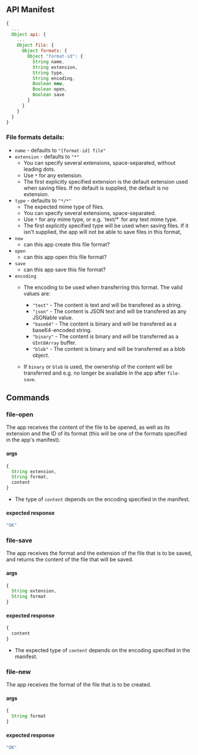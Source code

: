 
## API Manifest
````js
{
  ...
  Object api: {
    ...
    Object file: {
      Object formats: {
        Object "format-id": {
          String name, 
          String extension, 
          String type,
          String encoding,
          Boolean new,
          Boolean open,
          Boolean save
        }
      }
    }
  }
}
````
### File formats details:
* `name` - defaults to `"[format-id] file"`
* `extension` - defaults to `"*"`
  * You can specify several extensions, space-separated, without leading dots. 
  * Use `*` for any extension.
  * The first explicitly specified extension is the default extension used when saving files. If no default is supplied, the default is no extension.
* `type` - defaults to `"*/*"`
  * The expected mime type of files.
  * You can specify several extensions, space-separated. 
  * Use `*` for any mime type, or e.g. `text/*˙ for any text mime type.
  * The first explicitly specified type will be used when saving files. If it isn't supplied, the app will not be able to save files in this format,
* `new`
  * can this app create this file format?
* `open`
  * can this app open this file format?
* `save`
  * can this app save this file format?
* `encoding`
  * The encoding to be used when transferring this format. The valid values are:
    * `"text"` - The content is text and will be transfered as a string.
    * `"json"` - The content is JSON text and will be transfered as any JSONable value.
    * `"base64"` - The content is binary and will be transfered as a base64-encoded string.
    * `"binary"` - The content is binary and will be transferred as a `UInt8Array` buffer.
    * `"blob"` - The content is binary and will be transferred as a blob object.
    
  
  * If `binary` or `blob` is used, the ownership of the content will be transferred and e.g. no longer be available in the app after `file-save`.
  
## Commands

### file-open
The app receives the content of the file to be opened, as well as its extension and the ID of its format (this will be one of the formats specified in the app's manifest).

#### args
````js
{
  String extension,
  String format,
  content
}
````
* The type of `content` depends on the encoding specified in the manifest.

#### expected response

````js
"OK"
````

### file-save
The app receives the format and the extension of the file that is to be saved, and returns the content of the file that will be saved. 

#### args
````js
{
  String extension,
  String format
}
````

#### expected response

````js
{
  content
}
````
* The expected type of `content` depends on the encoding specified in the manifest.

### file-new
The app receives the format of the file that is to be created. 

#### args
````js
{
  String format
}
````

#### expected response

````js
"OK"
````
